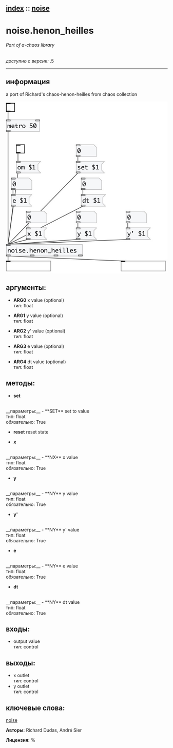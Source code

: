 [index](index.html) :: [noise](category_noise.html)
---

# noise.henon_heilles

###### Part of a-chaos library

*доступно с версии:* .5

---


## информация
a port of Richard&#39;s chaos-henon-heilles from chaos collection


[![example](../examples/img/noise.henon_heilles.jpg)](../examples/pd/noise.henon_heilles.pd)



## аргументы:

* **ARG0**
x value (optional)<br>
_тип:_ float<br>

* **ARG1**
y value (optional)<br>
_тип:_ float<br>

* **ARG2**
y&#39; value (optional)<br>
_тип:_ float<br>

* **ARG3**
e value (optional)<br>
_тип:_ float<br>

* **ARG4**
dt value (optional)<br>
_тип:_ float<br>



## методы:

* **set**
<br>
  __параметры:__
  - **SET** set to value<br>
    тип: float <br>
    обязательно: True <br>

* **reset**
reset state<br>

* **x**
<br>
  __параметры:__
  - **NX** x value<br>
    тип: float <br>
    обязательно: True <br>

* **y**
<br>
  __параметры:__
  - **NY** y value<br>
    тип: float <br>
    обязательно: True <br>

* **y&#39;**
<br>
  __параметры:__
  - **NY** y&#39; value<br>
    тип: float <br>
    обязательно: True <br>

* **e**
<br>
  __параметры:__
  - **NY** e value<br>
    тип: float <br>
    обязательно: True <br>

* **dt**
<br>
  __параметры:__
  - **NY** dt value<br>
    тип: float <br>
    обязательно: True <br>






## входы:

* output value<br>
_тип:_ control



## выходы:

* x outlet<br>
_тип:_ control
* y outlet<br>
_тип:_ control



## ключевые слова:

[noise](keywords/noise.html)






**Авторы:** Richard Dudas, André Sier




**Лицензия:** %





